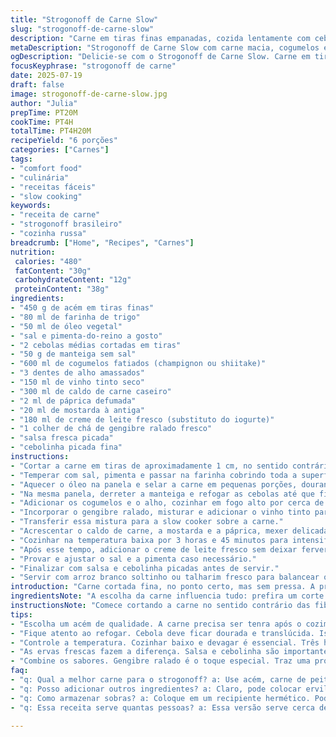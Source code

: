 ```yaml
---
title: "Strogonoff de Carne Slow"
slug: "strogonoff-de-carne-slow"
description: "Carne em tiras finas empanadas, cozida lentamente com cebola, cogumelos e alho, depois finalizada com um toque de creme azedo e ervas frescas. Usa vinho tinto e caldo para um molho rico. Cozimento ajustado para sabor concentrado. Adiciona toque de gengibre e substitui creme por creme de leite fresco para textura mais densa. Prato ideal para servir com arroz ou massa."
metaDescription: "Strogonoff de Carne Slow com carne macia, cogumelos e um molho cremoso. Receita prática, sabor intenso, feita na slow cooker."
ogDescription: "Delicie-se com o Strogonoff de Carne Slow. Carne em tiras, molho rico e cremoso, perfeito para acompanhar arroz ou massa."
focusKeyphrase: "strogonoff de carne"
date: 2025-07-19
draft: false
image: strogonoff-de-carne-slow.jpg
author: "Julia"
prepTime: PT20M
cookTime: PT4H
totalTime: PT4H20M
recipeYield: "6 porções"
categories: ["Carnes"]
tags:
- "comfort food"
- "culinária"
- "receitas fáceis"
- "slow cooking"
keywords:
- "receita de carne"
- "strogonoff brasileiro"
- "cozinha russa"
breadcrumb: ["Home", "Recipes", "Carnes"]
nutrition: 
 calories: "480"
 fatContent: "30g"
 carbohydrateContent: "12g"
 proteinContent: "38g"
ingredients:
- "450 g de acém em tiras finas"
- "80 ml de farinha de trigo"
- "50 ml de óleo vegetal"
- "sal e pimenta-do-reino a gosto"
- "2 cebolas médias cortadas em tiras"
- "50 g de manteiga sem sal"
- "600 ml de cogumelos fatiados (champignon ou shiitake)"
- "3 dentes de alho amassados"
- "150 ml de vinho tinto seco"
- "300 ml de caldo de carne caseiro"
- "2 ml de páprica defumada"
- "20 ml de mostarda à antiga"
- "180 ml de creme de leite fresco (substituto do iogurte)"
- "1 colher de chá de gengibre ralado fresco"
- "salsa fresca picada"
- "cebolinha picada fina"
instructions:
- "Cortar a carne em tiras de aproximadamente 1 cm, no sentido contrário às fibras para ficar macia."
- "Temperar com sal, pimenta e passar na farinha cobrindo toda a superfície."
- "Aquecer o óleo na panela e selar a carne em pequenas porções, dourando rapidamente sem cozinhar totalmente. Passar tudo para a slow cooker."
- "Na mesma panela, derreter a manteiga e refogar as cebolas até que fiquem translúcidas e levemente douradas."
- "Adicionar os cogumelos e o alho, cozinhar em fogo alto por cerca de 6 minutos, mexendo para evitar queimar."
- "Incorporar o gengibre ralado, misturar e adicionar o vinho tinto para deglacear, raspando o fundo da panela."
- "Transferir essa mistura para a slow cooker sobre a carne."
- "Acrescentar o caldo de carne, a mostarda e a páprica, mexer delicadamente para combinar os ingredientes."
- "Cozinhar na temperatura baixa por 3 horas e 45 minutos para intensificar o sabor e garantir textura macia."
- "Após esse tempo, adicionar o creme de leite fresco sem deixar ferver para não talhar."
- "Provar e ajustar o sal e a pimenta caso necessário."
- "Finalizar com salsa e cebolinha picadas antes de servir."
- "Servir com arroz branco soltinho ou talharim fresco para balancear o molho cremoso."
introduction: "Carne cortada fina, no ponto certo, mas sem pressa. A pressão do dia a dia deixa tudo praspressa, mas é hora de desacelerar. Slow cooker faz o trabalho duro enquanto você vive a vida. Cogumelos absorvem o molho, absorvem histórias e conversas na cozinha. Gengibre no meio do tradicional, surpresa no fundo do prato. Mostarda à antiga com pedacinhos, crocância inesperada. Creme de leite fresco pra corona o prato, suavizando a jornada. Alfazema? Não. Salsa e cebolinha pra dar frescor, cor, vida, quebrar a rotina do sabor. Servido quente, fumegante, com arroz branco clássico. Conversa ainda vai longe, cheiro bate na cara. Lento, gostoso, simples. É isso."
ingredientsNote: "A escolha da carne influencia tudo: prefira um corte que fique macio após cozido lentamente, como o acém, menos nobre que o filé, mas com muita textura e sabor. Farinha ajuda a selar e também a engrossar o molho depois. Óleo para dourar, manteiga para sabor. Cogumelos podem variar, shiitake traz terra e madeira, champignon suavidade. O vinho tinto deve ser seco, para equilibrar acidez. Caldo de carne caseiro, puro, traz profundidade. Páprica defumada substitui a tradicional, adiciona fumaça leve. Mostarda à antiga mais artesanal que Dijon, mais rústica. Creme de leite fresco dispensa o iogurte e dá cremosa sem azedar. Gengibre ralado é toque pessoal, inesperado, aquece lento. Salsa e cebolinha finalizam com cor e aroma, frescor essencial no encerramento."
instructionsNote: "Comece cortando a carne no sentido contrário das fibras para garantir maciez. Empane levemente na farinha para depois dourar por etapas, isso evita que a carne perca suco e encharque. Use uma panela quente para selar bem, dourar rápido de todos os lados. Depois, comece o refogado na mesma panela para captar fundo e sabor. A cebola tem que ficar translúcida, suculenta, levemente dourada, para abrir o prato. Acrescente os cogumelos e o alho, deixando cozinhar e soltar aroma antes do líquido. O gengibre entra junto pra fazer o diferencial, aromático e sutil. Use o vinho para levantar os resíduos da panela, resgatando gostos dos selados. Tudo vai para a slow cooker junto com caldo e temperos, cozinhando sem pressa até a carne ceder. Finalizar com creme e não ferver para evitar a quebra no molho, manter textura aveludada. Por último, as ervas frescas realçam, iluminam o prato. Servir imediatamente, acompanhado, para valorizar cada camada de sabor construída."
tips:
- "Escolha um acém de qualidade. A carne precisa ser tenra após o cozimento lento. Corta em tiras. Em vez de pressa, aproveita o tempo. Isso importa na textura. Não esqueça de temperar bem. Sal e pimenta são essenciais. Outra dica: não faça tudo de uma vez. Selar a carne em porções garante a crocância. Feito de forma certa, fica suculento. Use uma panela quente. Isso é importante."
- "Fique atento ao refogar. Cebola deve ficar dourada e translúcida. Isso dá sabor. Os cogumelos devem soltar os líquidos. Cozinhar no fogo alto é a chave. Depois, adicione o alho. Proporciona aroma. Deglaceie com vinho. Raspando o fundo da panela. Resgata muito sabor. Coloque tudo na slow cooker. Simples, não?"
- "Controle a temperatura. Cozinhar baixo e devagar é essencial. Três horas e quarenta e cinco minutos. Carne fica macia, um espetáculo. Assim, o molho engrosse naturalmente. Não ferver o creme de leite. Evita a separação. Creme de leite fresco é melhor. Textura aveludada. Prefira sempre o fresco."
- "As ervas frescas fazem a diferença. Salsa e cebolinha são importantes. Colocar no final. Realçam o sabor, traz frescor. Sirva quente, fumegante. Com arroz branco ou talharim. Isso equilibra o prato. Cada garfada traz tudo."
- "Combine os sabores. Gengibre ralado é o toque especial. Traz uma profundidade única. Não exagerar. Apenas o suficiente para surpreender. A páprica defumada deixa o molho mais interessante. Está um pouco diferente da receita tradicional. Mas essencial. E sempre, faça o ajuste final no tempero."
faq:
- "q: Qual a melhor carne para o strogonoff? a: Use acém, carne de peito também serve. O importante é ser macio. Cozinha lenta faz milagre. Evite cortes muito nobres, caríssimos. O sabor é diferente."
- "q: Posso adicionar outros ingredientes? a: Claro, pode colocar ervilhas ou cenouras. Mas cuidado com a consistência. E não exagere na quantidade. Cada ingrediente deve se destacar."
- "q: Como armazenar sobras? a: Coloque em um recipiente hermético. Pode ser na geladeira. Dura até três dias. Também pode congelar. Por até três meses é suficiente. Mas não descongele e recongele mais de uma vez."
- "q: Essa receita serve quantas pessoas? a: Essa versão serve cerca de seis. Isso depende do apetite. Se tiver mais convidados, dobre os ingredientes. A slow cooker é excelente para isso."

---
```


